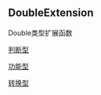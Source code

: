 ## DoubleExtension

Double类型扩展函数


[判断型](https://github.com/CN-Henny/java-base-type-utils/blob/main/doc/DoubleExtension/判断型.md)

[功能型](https://github.com/CN-Henny/java-base-type-utils/blob/main/doc/DoubleExtension/功能型.md)

[转换型](https://github.com/CN-Henny/java-base-type-utils/blob/main/doc/DoubleExtension/README3.md)

